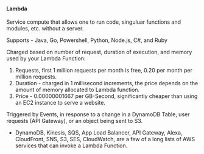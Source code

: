 #### Lambda

Service compute that allows one to run code, singuluar functions and modules, etc. without a server.

Supports - Java, Go, Powershell, Python, Node.js, C#, and Ruby

Charged based on number of request, duration of execution, and memory used by your Lambda Function:

1. Requests, first 1 million requests per month is free, 0.20 per month per million requests.
2. Duration - charged in 1 millisecond increments, the price depends on the amount of memory allocated to Lambda function.
3. Price - 0.00000001667 per GB-Second, significantly cheaper than using an EC2 instance to serve a website.

Triggered by Events, in response to a change in a DynamoDB Table, user requests (API Gateway), or an object being sent to S3.

- DynamoDB, Kinesis, SQS, App Load Balancer, API Gateway, Alexa, CloudFront, SNS, S3, SES, CloudWatch, are a few of a long lists of AWS services that can invoke a Lambda Function.
